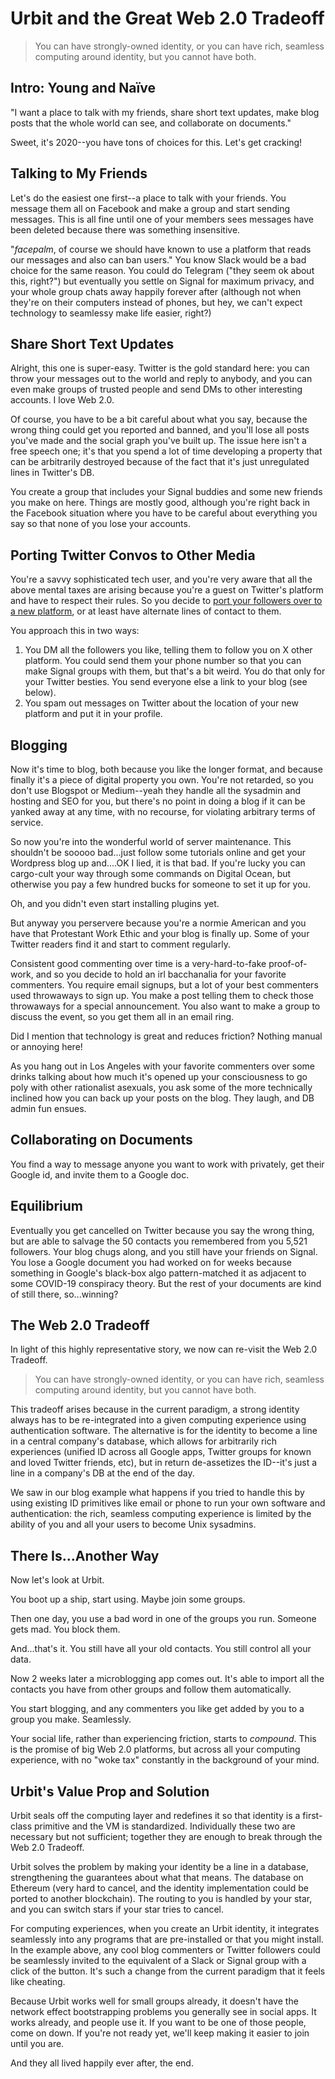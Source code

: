 # Urbit and the Great Web 2.0 Tradeoff
> You can have strongly-owned identity, or you can have rich, seamless computing around identity, but you cannot have both.

## Intro: Young and Naïve
"I want a place to talk with my friends, share short text updates, make blog posts that the whole world can see, and collaborate on documents."

Sweet, it's 2020--you have tons of choices for this. Let's get cracking!

## Talking to My Friends
Let's do the easiest one first--a place to talk with your friends.  You message them all on Facebook and make a group and start sending messages. This is all fine until one of your members sees messages have been deleted because there was something insensitive.

"*facepalm*, of course we should have known to use a platform that reads our messages and also can ban users." You know Slack would be a bad choice for the same reason. You could do Telegram ("they seem ok about this, right?") but eventually you settle on Signal for maximum privacy, and your whole group chats away happily forever after (although not when they're on their computers instead of phones, but hey, we can't expect technology to seamlessy make life easier, right?)

## Share Short Text Updates
Alright, this one is super-easy. Twitter is the gold standard here: you can throw your messages out to the world and reply to anybody, and you can even make groups of trusted people and send DMs to other interesting accounts. I love Web 2.0.

Of course, you have to be a bit careful about what you say, because the wrong thing could get you reported and banned, and you'll lose all posts you've made and the social graph you've built up. The issue here isn't a free speech one; it's that you spend a lot of time developing a property that can be arbitrarily destroyed because of the fact that it's just unregulated lines in Twitter's DB.

You create a group that includes your Signal buddies and some new friends you make on here. Things are mostly good, although you're right back in the Facebook situation where you have to be careful about everything you say so that none of you lose your accounts.

## Porting Twitter Convos to Other Media
You're a savvy sophisticated tech user, and you're very aware that all the above mental taxes are arising because you're a guest on Twitter's platform and have to respect their rules. So you decide to [port your followers over to a new platform](https://github.com/balajis/twitter-export), or at least have alternate lines of contact to them.

You approach this in two ways:
1. You DM all the followers you like, telling them to follow you on X other platform. You could send them your phone number so that you can make Signal groups with them, but that's a bit weird.  You do that only for your Twitter besties. You send everyone else a link to your blog (see below).
2. You spam out messages on Twitter about the location of your new platform and put it in your profile. 

## Blogging
Now it's time to blog, both because you like the longer format, and because finally it's a piece of digital property you own.  You're not retarded, so you don't use Blogspot or Medium--yeah they handle all the sysadmin and hosting and SEO for you, but there's no point in doing a blog if it can be yanked away at any time, with no recourse, for violating arbitrary terms of service.

So now you're into the wonderful world of server maintenance. This shouldn't be sooooo bad...just follow some tutorials online and get your Wordpress blog up and....OK I lied, it is that bad. If you're lucky you can cargo-cult your way through some commands on Digital Ocean, but otherwise you pay a few hundred bucks for someone to set it up for you.

Oh, and you didn't even start installing plugins yet.

But anyway you perservere because you're a normie American and you have that Protestant Work Ethic and your blog is finally up.  Some of your Twitter readers find it and start to comment regularly.

Consistent good commenting over time is a very-hard-to-fake proof-of-work, and so you decide to hold an irl bacchanalia for your favorite commenters. You require email signups, but a lot of your best commenters used throwaways to sign up. You make a post telling them to check those throwaways for a special announcement.  You also want to make a group to discuss the event, so you get them all in an email ring.

Did I mention that technology is great and reduces friction? Nothing manual or annoying here!

As you hang out in Los Angeles with your favorite commenters over some drinks talking about how much it's opened up your consciousness to go poly with other rationalist asexuals, you ask some of the more technically inclined how you can back up your posts on the blog. They laugh, and DB admin fun ensues.

## Collaborating on Documents
You find a way to message anyone you want to work with privately, get their Google id, and invite them to a Google doc. 

## Equilibrium
Eventually you get cancelled on Twitter because you say the wrong thing, but are able to salvage the 50 contacts you remembered from you 5,521 followers. Your blog chugs along, and you still have your friends on Signal. You lose a Google document you had worked on for weeks because something in Google's black-box algo pattern-matched it as adjacent to some COVID-19 conspiracy theory. But the rest of your documents are kind of still there, so...winning?

## The Web 2.0 Tradeoff
In light of this highly representative story, we now can re-visit the Web 2.0 Tradeoff.

> You can have strongly-owned identity, or you can have rich, seamless computing around identity, but you cannot have both.

This tradeoff arises because in the current paradigm, a strong identity always has to be re-integrated into a given computing experience using authentication software.  The alternative is for the identity to become a line in a central company's database, which allows for arbitrarily rich experiences (unified ID across all Google apps, Twitter groups for known and loved Twitter friends, etc), but in return de-assetizes the ID--it's just a line in a company's DB at the end of the day.

We saw in our blog example what happens if you tried to handle this by using existing ID primitives like email or phone to run your own software and authentication: the rich, seamless computing experience is limited by the ability of you and all your users to become Unix sysadmins.

## There Is...Another Way
Now let's look at Urbit.

You boot up a ship, start using. Maybe join some groups.

Then one day, you use a bad word in one of the groups you run. Someone gets mad.  You block them.

And...that's it. You still have all your old contacts.  You still control all your data.

Now 2 weeks later a microblogging app comes out. It's able to import all the contacts you have from other groups and follow them automatically.

You start blogging, and any commenters you like get added by you to a group you make. Seamlessly.

Your social life, rather than experiencing friction, starts to *compound*. This is the promise of big Web 2.0 platforms, but across all your computing experience, with no "woke tax" constantly in the background of your mind.

## Urbit's Value Prop and Solution
Urbit seals off the computing layer and redefines it so that identity is a first-class primitive and the VM is standardized. Individually these two are necessary but not sufficient; together they are enough to break through the Web 2.0 Tradeoff.

Urbit solves the problem by making your identity be a line in a database, strengthening the guarantees about what that means. The database on Ethereum (very hard to cancel, and the identity implementation could be ported to another blockchain). The routing to you is handled by your star, and you can switch stars if your star tries to cancel.

For computing experiences, when you create an Urbit identity, it integrates seamlessly into any programs that are pre-installed or that you might install. In the example above, any cool blog commenters or Twitter followers could be seamlessly invited to the equivalent of a Slack or Signal group with a click of the button. It's such a change from the current paradigm that it feels like cheating.

Because Urbit works well for small groups already, it doesn't have the network effect bootstrapping problems you generally see in social apps. It works already, and people use it. If you want to be one of those people, come on down. If you're not ready yet, we'll keep making it easier to join until you are.

And they all lived happily ever after, the end.
